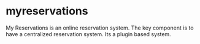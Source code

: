myreservations
==============


My Reservations is an online reservation system. The key component is to have a centralized reservation system.
Its a plugin based system.
